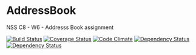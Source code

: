 # AddressBook
NSS C8 - W6 - Addresss Book assignment

[![Build Status](https://travis-ci.org/complikatyed/AddressBook.svg?branch=master)](https://travis-ci.org/complikatyed/AddressBook)
[![Coverage Status](https://coveralls.io/repos/complikatyed/AddressBook/badge.svg?branch=master)](https://coveralls.io/r/complikatyed/AddressBook?branch=master)
[![Code Climate](https://codeclimate.com/github/complikatyed/AddressBook/badges/gpa.svg)](https://codeclimate.com/github/complikatyed/AddressBook)
[![Dependency Status](https://www.versioneye.com/user/projects/54d94153c1bbbda01300018c/badge.svg?style=flat)](https://www.versioneye.com/user/projects/54d94153c1bbbda01300018c)
[![Dependency Status](https://www.versioneye.com/user/projects/54d94157c1bbbd9bd70001c5/badge.svg?style=flat)](https://www.versioneye.com/user/projects/54d94157c1bbbd9bd70001c5)
